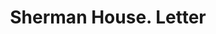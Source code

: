 ---
doi: 10.7916/D8MK7QV1
date_other: '1890'
date_other_textual: 1890-1899
form: correspondence
genre:
- Letters (correspondence)
name:
- Sherman House
object_in_context_url: https://biggert.cul.columbia.edu/items/view/ave_biggert_00247
subject_hierarchical_geographic:
- Chicago, Illinois, United States
subject_name:
- Sherman House
title: Sherman House. Letter
sort_title: Sherman House. Letter
call_number: ave_biggert_00247
coordinates:
- 41.83694444444445,-87.68472222222222
pid: ave_biggert_00247
identifiers: ave_biggert_00247
thumbnail: https://derivativo-1.library.columbia.edu/iiif/2/ldpd:345213/full/!256,256/0/native.jpg
permalink: /biggert/ave_biggert_00247/
layout: iiif-image-page
---